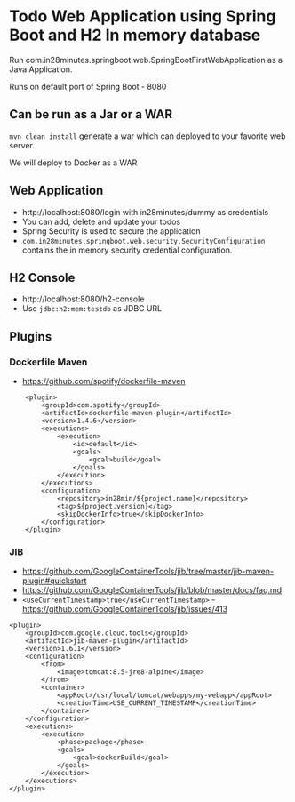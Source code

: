 # Todo Web Application using Spring Boot and H2 In memory database

Run com.in28minutes.springboot.web.SpringBootFirstWebApplication as a Java Application.

Runs on default port of Spring Boot - 8080 

## Can be run as a Jar or a WAR

`mvn clean install` generate a war which can deployed to your favorite web server.

We will deploy to Docker as a WAR

## Web Application

- http://localhost:8080/login with in28minutes/dummy as credentials
- You can add, delete and update your todos
- Spring Security is used to secure the application
- `com.in28minutes.springboot.web.security.SecurityConfiguration` contains the in memory security credential configuration.

## H2 Console

- http://localhost:8080/h2-console
- Use `jdbc:h2:mem:testdb` as JDBC URL 


## Plugins

### Dockerfile Maven

- https://github.com/spotify/dockerfile-maven

```
	<plugin>
		<groupId>com.spotify</groupId>
		<artifactId>dockerfile-maven-plugin</artifactId>
		<version>1.4.6</version>
		<executions>
			<execution>
				<id>default</id>
				<goals>
					<goal>build</goal>
				</goals>
			</execution>
		</executions>
		<configuration>
			<repository>in28min/${project.name}</repository>
			<tag>${project.version}</tag>
			<skipDockerInfo>true</skipDockerInfo>
		</configuration>
	</plugin>
```
### JIB

- https://github.com/GoogleContainerTools/jib/tree/master/jib-maven-plugin#quickstart
- https://github.com/GoogleContainerTools/jib/blob/master/docs/faq.md
- `<useCurrentTimestamp>true</useCurrentTimestamp>` - https://github.com/GoogleContainerTools/jib/issues/413 

```
<plugin>
	<groupId>com.google.cloud.tools</groupId>
	<artifactId>jib-maven-plugin</artifactId>
	<version>1.6.1</version>
	<configuration>
		<from>
			<image>tomcat:8.5-jre8-alpine</image>
		</from>
		<container>
			<appRoot>/usr/local/tomcat/webapps/my-webapp</appRoot>
			<creationTime>USE_CURRENT_TIMESTAMP</creationTime>
		</container>
	</configuration>
	<executions>
		<execution>
			<phase>package</phase>
			<goals>
				<goal>dockerBuild</goal>
			</goals>
		</execution>
	</executions>
</plugin>
```
